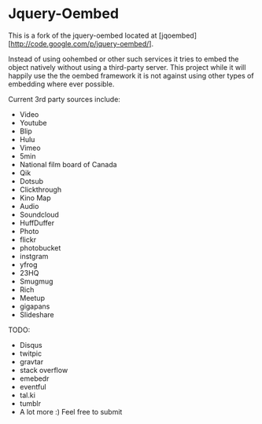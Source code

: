 Jquery-Oembed
============

This is a fork of the jquery-oembed located at [jqoembed][http://code.google.com/p/jquery-oembed/].

Instead of using oohembed or other such services it tries to embed the object natively without using a third-party server.
This project while it will happily use the the oembed framework it is not against using other types of embedding where ever possible.

Current 3rd party sources include:
* Video
 * Youtube
 * Blip
 * Hulu
 * Vimeo
 * 5min
 * National film board of Canada
 * Qik
 * Dotsub
 * Clickthrough
 * Kino Map
* Audio 
 * Soundcloud
 * HuffDuffer
* Photo
 * flickr
 * photobucket
 * instgram
 * yfrog
 * 23HQ
 * Smugmug
* Rich
 * Meetup
 * gigapans
 * Slideshare

TODO:
* Disqus
* twitpic
* gravtar
* stack overflow
* emebedr
* eventful
* tal.ki
* tumblr
* A lot more :) Feel free to submit

